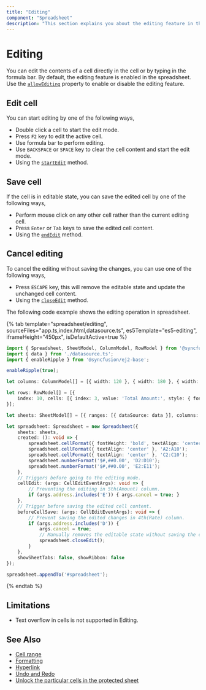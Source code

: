 ```yaml
---
title: "Editing"
component: "Spreadsheet"
description: "This section explains you about the editing feature in the Essential JS 2 spreadsheet."
---
```


# Editing

You can edit the contents of a cell directly in the cell or by typing in the formula bar. By default, the editing feature is enabled in the spreadsheet. Use the [`allowEditing`](../api/spreadsheet/#allowediting) property to enable or disable the editing feature.

## Edit cell

You can start editing by one of the following ways,

* Double click a cell to start the edit mode.
* Press `F2` key to edit the active cell.
* Use formula bar to perform editing.
* Use `BACKSPACE` or `SPACE` key to clear the cell content and start the edit mode.
* Using the [`startEdit`](../api/spreadsheet/#startedit) method.

## Save cell

If the cell is in editable state, you can save the edited cell by one of the following ways,

* Perform mouse click on any other cell rather than the current editing cell.
* Press `Enter` or `Tab` keys to save the edited cell content.
* Using the [`endEdit`](../api/spreadsheet/#endedit) method.

## Cancel editing

To cancel the editing without saving the changes, you can use one of the following ways,

* Press `ESCAPE` key, this will remove the editable state and update the unchanged cell content.
* Using the [`closeEdit`](../api/spreadsheet/#closeedit) method.

The following code example shows the editing operation in spreadsheet.

{% tab template="spreadsheet/editing", sourceFiles="app.ts,index.html,datasource.ts", es5Template="es5-editing", iframeHeight="450px", isDefaultActive=true %}

```typescript
import { Spreadsheet, SheetModel, ColumnModel, RowModel } from '@syncfusion/ej2-spreadsheet';
import { data } from './datasource.ts';
import { enableRipple } from '@syncfusion/ej2-base';

enableRipple(true);

let columns: ColumnModel[] = [{ width: 120 }, { width: 180 }, { width: 100 }, { width: 120 }, { width: 120 }];

let rows: RowModel[] = [{
    index: 10, cells: [{ index: 3, value: 'Total Amount:', style: { fontWeight: 'bold' } }, { formula: '=SUM(E2:E10)' }]
}];

let sheets: SheetModel[] = [{ ranges: [{ dataSource: data }], columns: columns, selectedRange: 'E11', rows: rows }];

let spreadsheet: Spreadsheet = new Spreadsheet({
    sheets: sheets,
    created: (): void => {
        spreadsheet.cellFormat({ fontWeight: 'bold', textAlign: 'center' }, 'A1:E1');
        spreadsheet.cellFormat({ textAlign: 'center' }, 'A2:A10');
        spreadsheet.cellFormat({ textAlign: 'center' }, 'C2:C10');
        spreadsheet.numberFormat('$#,##0.00', 'D2:D10');
        spreadsheet.numberFormat('$#,##0.00', 'E2:E11');
    },
    // Triggers before going to the editing mode.
    cellEdit: (args: CellEditEventArgs): void => {
        // Preventing the editing in 5th(Amount) column.
        if (args.address.includes('E')) { args.cancel = true; }
    },
    // Trigger before saving the edited cell content.
    beforeCellSave: (args: CellEditEventArgs): void => {
        // Prevent saving the edited changes in 4th(Rate) column.
        if (args.address.includes('D')) {
            args.cancel = true;
            // Manually removes the editable state without saving the changes. Use `endEdit` method if you want to save the changes.
            spreadsheet.closeEdit();
        }
    },
    showSheetTabs: false, showRibbon: false
});

spreadsheet.appendTo('#spreadsheet');
```

{% endtab %}

## Limitations

* Text overflow in cells is not supported in Editing.

## See Also

* [Cell range](./cell-range)
* [Formatting](./formatting)
* [Hyperlink](./link)
* [Undo and Redo](./undo-redo)
* [Unlock the particular cells in the protected sheet](./protect-sheet#unlock-the-particular-cells-in-the-protected-sheet)
